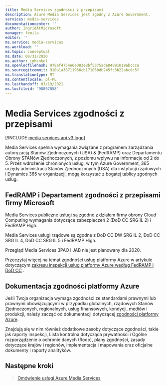 ```yaml
---
title: Media Services zgodności z przepisami
description: Azure Media Services jest zgodny z Azure Government.
services: media-services
documentationcenter: ''
author: IngridAtMicrosoft
manager: femila
editor: ''
ms.service: media-services
ms.workload: ''
ms.topic: conceptual
ms.date: 08/31/2020
ms.author: inhenkel
ms.openlocfilehash: 978af4754e6e083e8bf5375ade84891019abccca
ms.sourcegitcommit: 910a1a38711966cb171050db245fc3b22abc8c5f
ms.translationtype: MT
ms.contentlocale: pl-PL
ms.lasthandoff: 03/19/2021
ms.locfileid: "98897058"
---
```

# <a name="media-services-regulatory-compliance"></a>Media Services zgodności z przepisami

[!INCLUDE [media services api v3 logo](./includes/v3-hr.md)]

Media Services spełnia wymagania związane z programem zarządzania autoryzacją Stanów Zjednoczonych (USA) & (FedRAMP) oraz Departamentu Obrony STANów Zjednoczonych, z poziomu wpływu na informacje od 2 do 5. Przez wdrożenie chronionych usług, w tym Azure Government, 365 urzędy administracji Stanów Zjednoczonych (USA) dla instytucji rządowych i Dynamics 365 w organizacji, mogą korzystać z bogatej tablicy zgodnych usług.

## <a name="fedramp-and-us-department-of-defense-compliance"></a>FedRAMP i Departament zgodności z przepisami firmy Microsoft

Media Services publiczne usługi są zgodne z działem firmy obrony Cloud Computing wymagania dotyczące zabezpieczeń 2 (DoD CC SRG IL 2) i FedRAMP High.

Media Services usługi rządowe są zgodne z DoD CC DW SRG IL 2, DoD CC SRG IL 4, DoD CC SRG IL 5 i FedRAMP High.

Przegląd Media Services 3PAO i JAB nie jest planowany dla 2020.

Przeczytaj więcej na temat zgodności usług platformy Azure w artykule dotyczącym [zakresu inspekcji usług platformy Azure według FedRAMP i DoD CC](../../azure-government/compliance/azure-services-in-fedramp-auditscope.md) .

## <a name="azure-compliance-documentation"></a>Dokumentacja zgodności platformy Azure

Jeśli Twoja organizacja wymaga zgodności ze standardami prawnymi lub prawnymi obowiązującymi w przypadku globalnych, rządowych Stanów Zjednoczonych, regionalnych, usług finansowych, kondycji, mediów i produkcji, należy zacząć od dokumentacji dotyczącej [zgodności platformy Azure](../../compliance/index.yml).

Znajdują się w nim również dodatkowe zasoby dotyczące zgodności, takie jak raporty inspekcji, Lista kontrolna dotycząca prywatności i Ogólne rozporządzenie o ochronie danych (Rodo), plany zgodności, zasady dotyczące krajów i regionów, implementacja i mapowania oraz oficjalne dokumenty i raporty analityków.

## <a name="next-steps"></a>Następne kroki

> [Omówienie usługi Azure Media Services](media-services-overview.md)